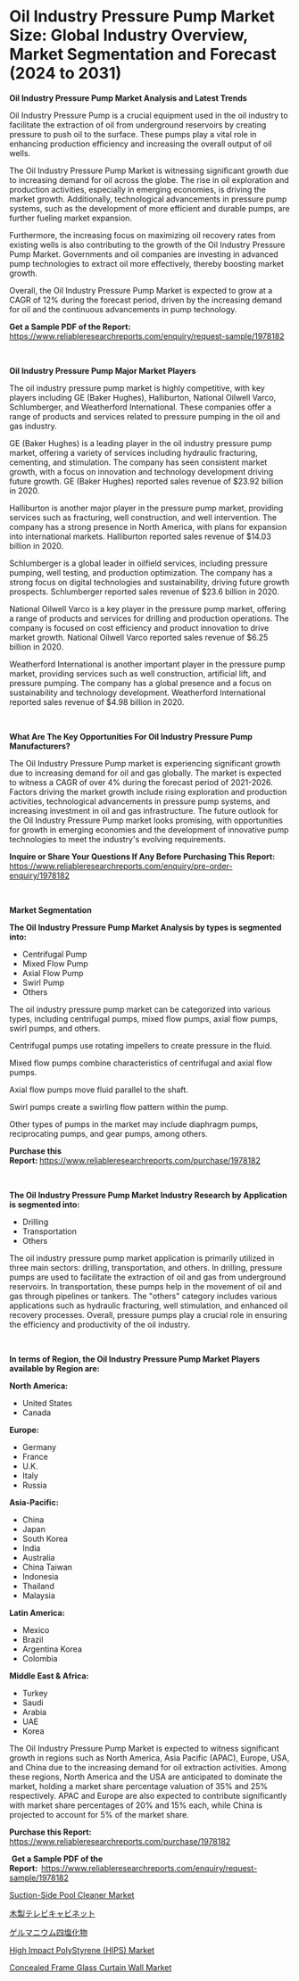 <p><h1>Oil Industry Pressure Pump Market Size: Global Industry Overview, Market Segmentation and Forecast (2024 to 2031)</h1></p><p><strong>Oil Industry Pressure Pump Market Analysis and Latest Trends</strong></p>
<p><p>Oil Industry Pressure Pump is a crucial equipment used in the oil industry to facilitate the extraction of oil from underground reservoirs by creating pressure to push oil to the surface. These pumps play a vital role in enhancing production efficiency and increasing the overall output of oil wells.</p><p>The Oil Industry Pressure Pump Market is witnessing significant growth due to increasing demand for oil across the globe. The rise in oil exploration and production activities, especially in emerging economies, is driving the market growth. Additionally, technological advancements in pressure pump systems, such as the development of more efficient and durable pumps, are further fueling market expansion.</p><p>Furthermore, the increasing focus on maximizing oil recovery rates from existing wells is also contributing to the growth of the Oil Industry Pressure Pump Market. Governments and oil companies are investing in advanced pump technologies to extract oil more effectively, thereby boosting market growth.</p><p>Overall, the Oil Industry Pressure Pump Market is expected to grow at a CAGR of 12% during the forecast period, driven by the increasing demand for oil and the continuous advancements in pump technology.</p></p>
<p><strong>Get a Sample PDF of the Report:&nbsp;</strong> <a href="https://www.reliableresearchreports.com/enquiry/request-sample/1978182">https://www.reliableresearchreports.com/enquiry/request-sample/1978182</a></p>
<p>&nbsp;</p>
<p><strong>Oil Industry Pressure Pump Major Market Players</strong></p>
<p><p>The oil industry pressure pump market is highly competitive, with key players including GE (Baker Hughes), Halliburton, National Oilwell Varco, Schlumberger, and Weatherford International. These companies offer a range of products and services related to pressure pumping in the oil and gas industry.</p><p>GE (Baker Hughes) is a leading player in the oil industry pressure pump market, offering a variety of services including hydraulic fracturing, cementing, and stimulation. The company has seen consistent market growth, with a focus on innovation and technology development driving future growth. GE (Baker Hughes) reported sales revenue of $23.92 billion in 2020.</p><p>Halliburton is another major player in the pressure pump market, providing services such as fracturing, well construction, and well intervention. The company has a strong presence in North America, with plans for expansion into international markets. Halliburton reported sales revenue of $14.03 billion in 2020.</p><p>Schlumberger is a global leader in oilfield services, including pressure pumping, well testing, and production optimization. The company has a strong focus on digital technologies and sustainability, driving future growth prospects. Schlumberger reported sales revenue of $23.6 billion in 2020.</p><p>National Oilwell Varco is a key player in the pressure pump market, offering a range of products and services for drilling and production operations. The company is focused on cost efficiency and product innovation to drive market growth. National Oilwell Varco reported sales revenue of $6.25 billion in 2020.</p><p>Weatherford International is another important player in the pressure pump market, providing services such as well construction, artificial lift, and pressure pumping. The company has a global presence and a focus on sustainability and technology development. Weatherford International reported sales revenue of $4.98 billion in 2020.</p></p>
<p>&nbsp;</p>
<p><strong>What Are The Key Opportunities For Oil Industry Pressure Pump Manufacturers?</strong></p>
<p><p>The Oil Industry Pressure Pump market is experiencing significant growth due to increasing demand for oil and gas globally. The market is expected to witness a CAGR of over 4% during the forecast period of 2021-2026. Factors driving the market growth include rising exploration and production activities, technological advancements in pressure pump systems, and increasing investment in oil and gas infrastructure. The future outlook for the Oil Industry Pressure Pump market looks promising, with opportunities for growth in emerging economies and the development of innovative pump technologies to meet the industry's evolving requirements.</p></p>
<p><strong>Inquire or Share Your Questions If Any Before Purchasing This Report:</strong> <a href="https://www.reliableresearchreports.com/enquiry/pre-order-enquiry/1978182">https://www.reliableresearchreports.com/enquiry/pre-order-enquiry/1978182</a></p>
<p>&nbsp;</p>
<p><strong>Market Segmentation</strong></p>
<p><strong>The Oil Industry Pressure Pump Market Analysis by types is segmented into:</strong></p>
<p><ul><li>Centrifugal Pump</li><li>Mixed Flow Pump</li><li>Axial Flow Pump</li><li>Swirl Pump</li><li>Others</li></ul></p>
<p><p>The oil industry pressure pump market can be categorized into various types, including centrifugal pumps, mixed flow pumps, axial flow pumps, swirl pumps, and others. </p><p>Centrifugal pumps use rotating impellers to create pressure in the fluid. </p><p>Mixed flow pumps combine characteristics of centrifugal and axial flow pumps. </p><p>Axial flow pumps move fluid parallel to the shaft. </p><p>Swirl pumps create a swirling flow pattern within the pump. </p><p>Other types of pumps in the market may include diaphragm pumps, reciprocating pumps, and gear pumps, among others.</p></p>
<p><strong>Purchase this Report:&nbsp;</strong><a href="https://www.reliableresearchreports.com/purchase/1978182">https://www.reliableresearchreports.com/purchase/1978182</a></p>
<p>&nbsp;</p>
<p><strong>The Oil Industry Pressure Pump Market Industry Research by Application is segmented into:</strong></p>
<p><ul><li>Drilling</li><li>Transportation</li><li>Others</li></ul></p>
<p><p>The oil industry pressure pump market application is primarily utilized in three main sectors: drilling, transportation, and others. In drilling, pressure pumps are used to facilitate the extraction of oil and gas from underground reservoirs. In transportation, these pumps help in the movement of oil and gas through pipelines or tankers. The "others" category includes various applications such as hydraulic fracturing, well stimulation, and enhanced oil recovery processes. Overall, pressure pumps play a crucial role in ensuring the efficiency and productivity of the oil industry.</p></p>
<p>&nbsp;</p>
<p><strong>In terms of Region, the Oil Industry Pressure Pump Market Players available by Region are:</strong></p>
<p>
    <p> <strong> North America: </strong>
        <ul>
            <li>United States</li>
            <li>Canada</li>
        </ul>
        </p> 
    <p> <strong> Europe: </strong>
        <ul>
            <li>Germany</li>
            <li>France</li>
            <li>U.K.</li>
            <li>Italy</li>
            <li>Russia</li>
        </ul>
        </p> 
    <p> <strong> Asia-Pacific: </strong>
        <ul>
            <li>China</li>
            <li>Japan</li>
            <li>South Korea</li>
            <li>India</li>
            <li>Australia</li>
            <li>China Taiwan</li>
            <li>Indonesia</li>
            <li>Thailand</li>
            <li>Malaysia</li>
        </ul>
        </p> 
    <p> <strong> Latin America: </strong>
        <ul>
            <li>Mexico</li>
            <li>Brazil</li>
            <li>Argentina Korea</li>
            <li>Colombia</li>
        </ul>
        </p> 
    <p> <strong> Middle East & Africa: </strong>
        <ul>
            <li>Turkey</li>
            <li>Saudi</li>
            <li>Arabia</li>
            <li>UAE</li>
            <li>Korea</li>
        </ul>
    </p>
    </p>
<p><p>The Oil Industry Pressure Pump Market is expected to witness significant growth in regions such as North America, Asia Pacific (APAC), Europe, USA, and China due to the increasing demand for oil extraction activities. Among these regions, North America and the USA are anticipated to dominate the market, holding a market share percentage valuation of 35% and 25% respectively. APAC and Europe are also expected to contribute significantly with market share percentages of 20% and 15% each, while China is projected to account for 5% of the market share.</p></p>
<p><strong>Purchase this Report: </strong><a href="https://www.reliableresearchreports.com/purchase/1978182">https://www.reliableresearchreports.com/purchase/1978182</a></p>
<p>&nbsp;<strong>Get a Sample PDF of the Report:&nbsp;&nbsp;</strong><a href="https://www.reliableresearchreports.com/enquiry/request-sample/1978182">https://www.reliableresearchreports.com/enquiry/request-sample/1978182</a></p>
<p><strong></strong></p>
<p><p><a href="https://issuu.com/reportprime-2/docs/suction-side-pool-cleaner-market-size-2030.pptx">Suction-Side Pool Cleaner Market</a></p><p><a href="https://github.com/hwbcz413288296/Market-Research-Report-List-1/blob/main/74608782159.md">木製テレビキャビネット</a></p><p><a href="https://github.com/efcvopdgkdx128/Market-Research-Report-List-1/blob/main/29148332158.md">ゲルマニウム四塩化物</a></p><p><a href="https://github.com/derrinmiltonellis35gcl/Market-Research-Report-List-1/blob/main/high-impact-polystyrene-hips-market.md">High Impact PolyStyrene (HIPS) Market</a></p><p><a href="https://github.com/Chiragrp22/Market-Research-Report-List-3/blob/main/concealed-frame-glass-curtain-wall-market.md">Concealed Frame Glass Curtain Wall Market</a></p></p>